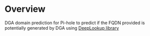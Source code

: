 # Overview

DGA domain prediction for Pi-hole to predict if the FQDN provided is potentially generated by DGA using [DeepLookup library](https://github.com/ybubnov/deep-lookup)